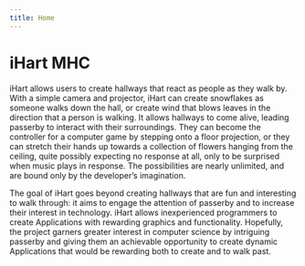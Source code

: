 ```yaml
---
title: Home
---
```


# iHart MHC

 iHart allows users to create hallways that react as people as they walk by. With a simple camera and 
 projector, iHart can create snowflakes as someone walks down the hall, or create wind that blows leaves 
 in the direction that a person is walking. It allows hallways to come alive, leading passerby to 
 interact with their surroundings. They can become the controller for a computer game by stepping onto a 
 floor projection, or they can stretch their hands up towards a collection of flowers hanging from the 
 ceiling, quite possibly expecting no response at all, only to be surprised when music plays in response. 
 The possibilities are nearly unlimited, and are bound only by the developer’s imagination.

            
The goal of iHart goes beyond creating hallways that are fun and interesting to walk through: it aims to 
engage the attention of passerby and to increase their interest in technology. iHart allows inexperienced 
programmers to create Applications with rewarding graphics and functionality. Hopefully, the project 
garners greater interest in computer science by intriguing passerby and giving them an achievable 
opportunity to create dynamic Applications that would be rewarding both to create and to walk past.
